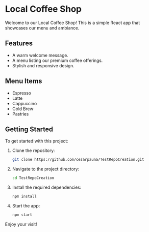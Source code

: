 # Local Coffee Shop

Welcome to our Local Coffee Shop! This is a simple React app that showcases our menu and ambiance.

## Features
- A warm welcome message.
- A menu listing our premium coffee offerings.
- Stylish and responsive design.

## Menu Items
- Espresso
- Latte
- Cappuccino
- Cold Brew
- Pastries

## Getting Started
To get started with this project: 
1. Clone the repository:
   ```bash
   git clone https://github.com/cezarpauna/TestRepoCreation.git
   ```
2. Navigate to the project directory:
   ```bash
   cd TestRepoCreation
   ```
3. Install the required dependencies:
   ```bash
   npm install
   ```
4. Start the app:
   ```bash
   npm start
   ```

Enjoy your visit!